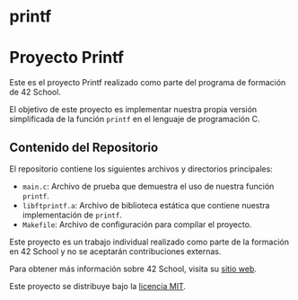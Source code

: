 # printf

<h1>Proyecto Printf</h1>

<p>Este es el proyecto Printf realizado como parte del programa de formación de 42 School.</p>

<p>El objetivo de este proyecto es implementar nuestra propia versión simplificada de la función <code>printf</code> en el lenguaje de programación C.</p>

<h2>Contenido del Repositorio</h2>

<p>El repositorio contiene los siguientes archivos y directorios principales:</p>

<ul>
  <li><code>main.c</code>: Archivo de prueba que demuestra el uso de nuestra función <code>printf</code>.</li>
  <li><code>libftprintf.a</code>: Archivo de biblioteca estática que contiene nuestra implementación de <code>printf</code>.</li>
  <li><code>Makefile</code>: Archivo de configuración para compilar el proyecto.</li>
</ul>

<p>Este proyecto es un trabajo individual realizado como parte de la formación en 42 School y no se aceptarán contribuciones externas.</p>

<p>Para obtener más información sobre 42 School, visita su <a href="https://www.42.fr/">sitio web</a>.</p>

<p>Este proyecto se distribuye bajo la <a href="LICENSE">licencia MIT</a>.</p>
